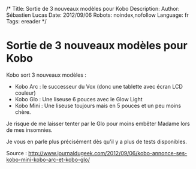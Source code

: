 /*
Title: Sortie de 3 nouveaux modèles pour Kobo
Description: 
Author: Sébastien Lucas
Date: 2012/09/06
Robots: noindex,nofollow
Language: fr
Tags: ereader
*/
# Sortie de 3 nouveaux modèles pour Kobo

Kobo sort 3 nouveaux modèles :

* Kobo Arc : le successeur du Vox (donc une tablette avec écran LCD couleur)
* Kobo Glo : Une liseuse 6 pouces avec le Glow Light
* Kobo Mini : Une liseuse toujours mais en 5 pouces et un peu moins chère.

Je risque de me laisser tenter par le Glo pour moins embêter Madame lors de mes insomnies.

Je vous en parle plus précisément dès qu'il y a plus de tests disponibles.

Source : http://www.journaldugeek.com/2012/09/06/kobo-annonce-ses-kobo-mini-kobo-arc-et-kobo-glo/
